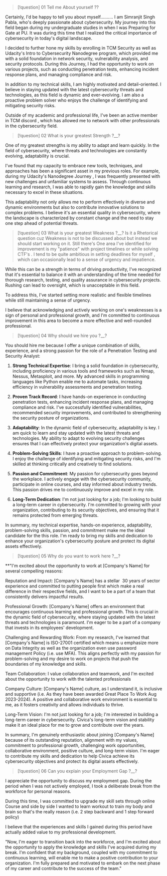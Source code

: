 >[!question] 01 Tell me About yourself ??

Certainly, I'd be happy to tell you about myself..........
I am Simranjit Singh Pabla, who's deeply passionate about cybersecurity.
My journey into this field began during my undergraduate studies in when I was Preparing for Gate at PU. It was during this time that I realized the critical importance of cybersecurity in today's digital landscape.

I decided to further hone my skills by enrolling in TCM Security as well as Udacity's Intro to Cybersecurity Nanodegree program, which provided me with a solid foundation in network security, vulnerability analysis, and security protocols. During this Journey, I had the opportunity to work on various projects, such as conducting penetration tests, enhancing incident response plans, and managing compliance and risk.

In addition to my technical skills, I am highly motivated and detail-oriented. I believe in staying updated with the latest cybersecurity threats and technologies, as this field is dynamic and ever-evolving. I am also a proactive problem solver who enjoys the challenge of identifying and mitigating security risks.

Outside of my academic and professional life, I've been an active member in TCM discord , which has allowed me to network with other professionals in the cybersecurity field.


>[!question] 02 What is your greatest Strength ?__?

One of my greatest strengths is my ability to adapt and learn quickly. 
In the field of cybersecurity, where threats and technologies are constantly evolving, adaptability is crucial.

I've found that my capacity to embrace new tools, techniques, and approaches has been a significant asset in my previous roles. 
For example, during my Udacity's Nanodegree Journey  , I was frequently presented with new challenges and unfamiliar systems to assess. Through continuous learning and research, I was able to rapidly gain the knowledge and skills necessary to excel in these situations.

This adaptability not only allows me to perform effectively in diverse and dynamic environments but also to contribute innovative solutions to complex problems. I believe it's an essential quality in cybersecurity, where the landscape is characterized by constant change and the need to stay one step ahead of potential threats.


>[!question] 03 What is your greatest Weakness ?__?
Is it a Rhetorical question cuz Weakness is not to be discussed about but instead we should start working on it. 
Still there's One area I've identified for improvement is my "patience" with project timelines or while solving CTF's . I tend to be quite ambitious in setting deadlines for myself , which can occasionally lead to a sense of urgency and impatience.

While this can be a strength in terms of driving productivity, I've recognized that it's essential to balance it with an understanding of the time needed for thorough research, testing, and quality assurance in cybersecurity projects. Rushing can lead to oversight, which is unacceptable in this field.

To address this, I've started setting more realistic and flexible timelines while still maintaining a sense of urgency. 

I believe that acknowledging and actively working on one's weaknesses is a sign of personal and professional growth, and I'm committed to continuous improvement in this area to become a more effective and well-rounded professional.


>[!question] 04 Why should we hire you ?__?

You should hire me because I offer a unique combination of skills, experience, and a strong passion for the role of a Penetration Testing and Security Analyst:

1. **Strong Technical Expertise**: I bring a solid foundation in cybersecurity, including proficiency in various tools and frameworks such as Nmap, Nessus, Metasploit, and more. My advanced skills in programming languages like Python enable me to automate tasks, increasing efficiency in vulnerability assessments and penetration testing.
    
2. **Proven Track Record**: I have hands-on experience in conducting penetration tests, enhancing incident response plans, and managing compliance and risk. I've successfully identified vulnerabilities, recommended security improvements, and contributed to strengthening the security posture of organizations.
    
3. **Adaptability**: In the dynamic field of cybersecurity, adaptability is key. I am quick to learn and stay updated with the latest threats and technologies. My ability to adapt to evolving security challenges ensures that I can effectively protect your organization's digital assets.
    
4. **Problem-Solving Skills**: I have a proactive approach to problem-solving. I enjoy the challenge of identifying and mitigating security risks, and I'm skilled at thinking critically and creatively to find solutions.
    
5. **Passion and Commitment**: My passion for cybersecurity goes beyond the workplace. I actively engage with the cybersecurity community, participate in online courses, and stay informed about industry trends. This passion drives me to continuously improve and excel in my role.
      
6. **Long-Term Dedication**: I'm not just looking for a job; I'm looking to build a long-term career in cybersecurity. I'm committed to growing with your organization, contributing to its security objectives, and ensuring that it remains protected from emerging threats.

In summary, my technical expertise, hands-on experience, adaptability, problem-solving skills, passion, and commitment make me the ideal candidate for the this role. I'm ready to bring my skills and dedication to enhance your organization's cybersecurity posture and protect its digital assets effectively.


 >[!question] 05 Why do you want to work here ?__?

**"I'm excited about the opportunity to work at [Company's Name] for several compelling reasons:

Reputation and Impact: [Company's Name] has a stellar  30 years of sector experience and  committed to putting people first which make a real difference in their respective fields, and I want to be a part of a team that consistently delivers impactful results.

Professional Growth: [Company's Name] offers an environment that encourages continuous learning and professional growth. This is crucial in the dynamic field of cybersecurity, where staying updated with the latest threats and technologies is paramount. I'm eager to be a part of a company that invests in its employees' development.

Challenging and Rewarding Work: From my research, I've learned that [Company's Name]  is ISO-27001 certified which means u emphasize more on Data Integrity as well as the  organization even use password management Policy (i.e. use MFA). This aligns perfectly with my passion for problem-solving and my desire to work on projects that push the boundaries of my knowledge and skills.

Team Collaboration: I value collaboration and teamwork, and I'm excited about the opportunity to work with the talented professionals

Company Culture: [Company's Name] culture, as I understand it, is inclusive and supportive (i.e. As they have been awarded Great Place To Work Aug 2023-2024). A positive and collaborative work environment is essential to me, as it fosters creativity and allows individuals to thrive.

Long-Term Vision: I'm not just looking for a job; I'm interested in building a long-term career in cybersecurity. Civica's long-term vision and stability make it an ideal place for me to grow and contribute over the years.

In summary, I'm genuinely enthusiastic about joining [Company's Name] because of its outstanding reputation, alignment with my values, commitment to professional growth, challenging work opportunities, collaborative environment, positive culture, and long-term vision. I'm eager to contribute my skills and dedication to help Civica achieve its cybersecurity objectives and protect its digital assets effectively.


>[!question]  06 Can you explain your Employment Gap ?__?

I appreciate the opportunity to discuss my employment gap. During the period when I was not actively employed, I took a deliberate break from the workforce for personal reasons. 

During this time, I was committed to upgrade my skill sets through online Course and side by side I wanted to learn workout to train my body and brain so that's the really reason (i.e. 2 step backward and 1 step forward policy)

I believe that the experiences and skills I gained during this period have actually added value to my professional development. 

"Now, I'm eager to transition back into the workforce, and I'm excited about the opportunity to apply the knowledge and skills I've acquired during my break. I'm confident that my background, coupled with my commitment to continuous learning, will enable me to make a positive contribution to your organization. I'm fully prepared and motivated to embark on the next phase of my career and contribute to the success of the team."


